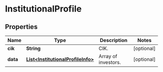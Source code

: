 # InstitutionalProfile

## Properties

 Name     | Type                                                                    | Description         | Notes      
----------|-------------------------------------------------------------------------|---------------------|------------
 **cik**  | **String**                                                              | CIK.                | [optional] 
 **data** | [**List&lt;InstitutionalProfileInfo&gt;**](InstitutionalProfileInfo.md) | Array of investors. | [optional] 



